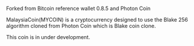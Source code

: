 Forked from Bitcoin reference wallet 0.8.5 and Photon Coin

MalaysiaCoin(MYCOIN) is a cryptocurrency designed to use the Blake 256 algorithm cloned from Photon Coin which is Blake coin clone.

This coin is in under development.
